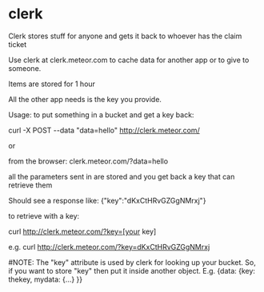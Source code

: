 clerk
=======

Clerk stores stuff for anyone and gets it back to whoever has the claim ticket

Use clerk at clerk.meteor.com to cache data for another app or to give to someone. 

Items are stored for 1 hour

All the other app needs is the key  you provide.

Usage:
to put something in a bucket and get a key back:

curl -X POST --data "data=hello" http://clerk.meteor.com/ 

or

from the browser: clerk.meteor.com/?data=hello

all the parameters sent in are stored and you get back a key that can retrieve them

Should see a response like:
{"key":"dKxCtHRvGZGgNMrxj"}

to retrieve with a key:

curl http://clerk.meteor.com/?key=[your key]

e.g.
curl http://clerk.meteor.com/?key=dKxCtHRvGZGgNMrxj  

#NOTE:
The "key" attribute is used by clerk for looking up your bucket. So, if you want to store "key" then put it inside another object. E.g. {data: {key: thekey, mydata: {...} }}